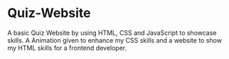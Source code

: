 # Quiz-Website
A basic Quiz Website by using HTML, CSS and JavaScript to showcase skills.
A Animation given to enhance my CSS skills and a website to show my HTML skills for a frontend developer.
